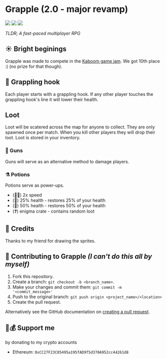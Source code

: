 # Grapple (2.0 - major revamp)

![](https://img.shields.io/github/license/PoseidonCoder/grapple?style=flat-square)
![](https://img.shields.io/badge/contributions-welcome-orange.svg?style=flat-square)
[![](http://hits.dwyl.com/PoseidonCoder/grapple.svg)](http://hits.dwyl.com/PoseidonCoder/grapple?style=for-the-badge)

_TLDR; A fast-paced multiplayer RPG_

## ☀️ Bright beginings

Grapple was made to compete in the [Kaboom game jam](https://replit.com/talk/announcements/KABOOM-JAM/127934).
We got 10th place :)
(no prize for that though).

## 🎣 Grappling hook

Each player starts with a grappling hook. If any other player touches the grappling hook's line it will lower their health.

## Loot

Loot will be scatered across the map for anyone to collect.
They are only spawned once per match.
When you kill other players they will drop their loot.
Loot is stored in your inventory.

### 🔫 Guns

Guns will serve as an alternative method to damage players.

### ⚗️ Potions

Potions serve as power-ups.

-   (🏃‍♂️) 2x speed
-   (💖) 25% health - restores 25% of your health
-   (💖) 50% health - restores 50% of your health
-   (❓) enigma crate - contains random loot

## 👥 Credits

Thanks to my friend for drawing the sprites.

## 🤝 Contributing to Grapple _(I can't do this all by myself)_

1. Fork this repository.
2. Create a branch: `git checkout -b <branch_name>`.
3. Make your changes and commit them: `git commit -m '<commit_message>'`
4. Push to the original branch: `git push origin <project_name>/<location>`
5. Create the pull request.

Alternatively see the GitHub documentation on [creating a pull request](https://help.github.com/en/github/collaborating-with-issues-and-pull-requests/creating-a-pull-request).

## 🤝💰 Support me

by donating to my crypto accounts

-   Ethereum: `0xCC27F23C05495a195fAD9f5d370A952cc44261d8`
